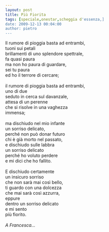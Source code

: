```yaml
---
layout: post
title: Più Fiorita
tags: [speciale,onestar,scheggia d'essenza,]
date: 2009-12-13 00:04:00
author: pietro
---
```

Il rumore di pioggia basta ad entrambi,<br/>tuoni sui petali<br/>brillamenti di uno splendore spettrale,<br/>fa quasi paura<br/>ma non ho paura di guardare,<br/>sei tu paura<br/>ed ho il terrore di cercare;<br/><br/>il rumore di pioggia basta ad entrambi,<br/>uno di due<br/>seduto in cerca sul davanzale,<br/>attesa di un perenne<br/>che si risolve in una vaghezza<br/>immensa;<br/><br/>ma dischiudo nel mio infante<br/>un sorriso delicato,<br/>perché non può donar futuro<br/>chi è già morto nel passato,<br/>e dischiudo sulle labbra<br/>un sorriso delicato<br/>perché ho voluto perdere<br/>e mi dici che ho fallito.<br/><br/>E dischiudo certamente<br/>un insicuro sorriso<br/>che non sarà mai così bello,<br/>ti guardo con una dolcezza<br/>che mai sarà così azzurra,<br/>eppure<br/>dentro un sorriso delicato<br/>e mi sento<br/>più fiorito.<br/><br/><span style="font-style: italic">A Francesca...</span>
